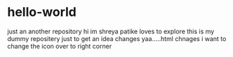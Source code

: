 # hello-world
just an another repository
hi im shreya patike
loves to explore
this is my dummy repositery just to get an idea
changes yaa.....html chnages i want to change the icon over to right corner
